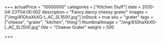 +++
actualPrice = "10000000"
categories = ["Kitchen Stuff"]
date = 2020-04-23T04:00:00Z
description = "Fancy dancy cheesy grater"
images = ["/img/81GhaXkXG-L._AC_SL1500_.jpg"]
inStock = true
sku = "grater"
tags = ["cheese", "grater", "kitchen", "thing"]
thumbnailImage = "/img/81GhaXkXG-L._AC_SL1500_.jpg"
title = "Cheese Grater"
weight = 500

+++
